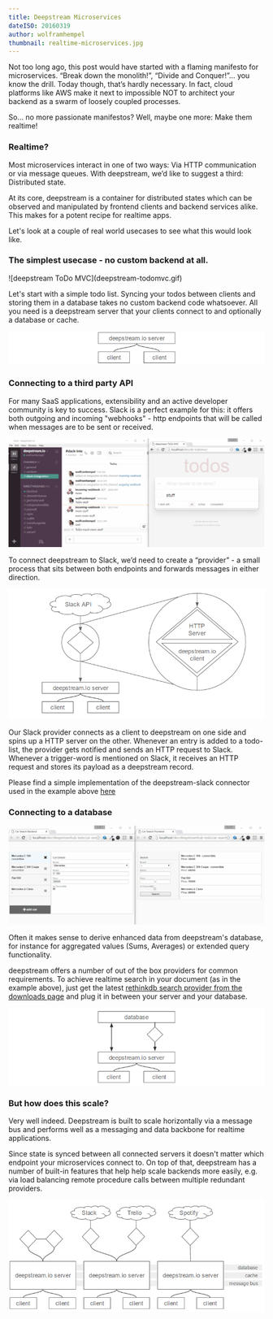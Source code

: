 ```yaml
---
title: Deepstream Microservices
dateISO: 20160319
author: wolframhempel
thumbnail: realtime-microservices.jpg
---
```


Not too long ago, this post would have started with a flaming manifesto for microservices. “Break down the monolith!”, “Divide and Conquer!”… you know the drill. Today though, that’s hardly necessary. In fact, cloud platforms like AWS make it next to impossible NOT to architect your backend as a swarm of loosely coupled processes.

So… no more passionate manifestos? Well, maybe one more: Make them realtime!

### Realtime?
Most microservices interact in one of two ways: Via HTTP communication or via message queues. With deepstream, we’d like to suggest a third: Distributed state.

At its core, deepstream is a container for distributed states which can be observed and manipulated by frontend clients and backend services alike. This makes for a potent recipe for realtime apps.

Let's look at a couple of real world usecases to see what this would look like.

<h3 class="section">The simplest usecase - no custom backend at all.</h3>
![deepstream ToDo MVC](deepstream-todomvc.gif)

Let's start with a simple todo list. Syncing your todos between clients and storing them in a database takes no custom backend code whatsoever. All you need is a deepstream server that your clients connect to and optionally a database or cache.

![Most basic deepstream setup](diagramm-simple-setup.png)

<h3 class="section">Connecting to a third party API</h3>

For many SaaS applications, extensibility and an active developer community is key to success. Slack is a perfect example for this: it offers both outgoing and incoming "webhooks" - http endpoints that will be called when messages are to be sent or received.

![deepstream Slack integration](deepstream-slack-integration.gif)

To connect deepstream to Slack, we’d need to create a “provider” - a small process that sits between both endpoints and forwards messages in either direction.

![deepstream Slack integration diagram](diagramm-deepstream-slack-integration.png)

Our Slack provider connects as a client to deepstream on one side and spins up a HTTP server on the other. Whenever an entry is added to a todo-list, the provider gets notified and sends an HTTP request to Slack. Whenever a trigger-word is mentioned on Slack, it receives an HTTP request and stores its payload as a deepstream record.

Please find a simple implementation of the deepstream-slack connector used in the example above [here](slack-connector.js)

<h3 class="section">Connecting to a database</h3>

![realtime search with deepstream](deepstream-realtime-search.gif)

Often it makes sense to derive enhanced data from deepstream's database, for instance for aggregated values (Sums, Averages) or extended query functionality.

deepstream offers a number of out of the box providers for common requirements. To achieve realtime search in your document (as in the example above), just get the latest [rethinkdb search provider from the downloads page](https://deepstream.io/download/) and plug it in between your server and your database.

![database search provider](diagramm-database.png)

<h3 class="section">But how does this scale?</h3>

Very well indeed. Deepstream is built to scale horizontally via a message bus and performs well as a messaging and data backbone for realtime applications.

Since state is synced between all connected servers it doesn't matter which endpoint your microservices connect to. On top of that, deepstream has a number of built-in features that help help scale backends more easily, e.g. via load balancing remote procedure calls between multiple redundant providers.

![ deepstream microservice scalability](diagramm-scalability.png)
